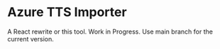 # Azure TTS Importer

A React rewrite or this tool. Work in Progress. Use main branch for the current version.

